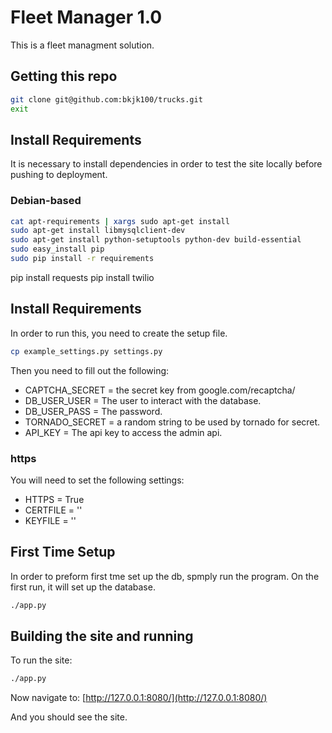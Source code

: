 # Fleet Manager 1.0


This is a fleet managment solution.

## Getting this repo ##
```bash
git clone git@github.com:bkjk100/trucks.git
exit
```

## Install Requirements ##
It is necessary to install dependencies in order to test the site locally before pushing to deployment.

### Debian-based ###
```bash
cat apt-requirements | xargs sudo apt-get install
sudo apt-get install libmysqlclient-dev
sudo apt-get install python-setuptools python-dev build-essential 
sudo easy_install pip 
sudo pip install -r requirements
```

pip install requests
pip install twilio

## Install Requirements ##
In order to run this, you need to create the setup file.
``` bash
cp example_settings.py settings.py
```
Then you need to fill out the following:
* CAPTCHA_SECRET = the secret key from google.com/recaptcha/
* DB_USER_USER = The user to interact with the database.
* DB_USER_PASS = The password.
* TORNADO_SECRET = a random string to be used by tornado for secret.
* API_KEY = The api key to access the admin api.

### https ###
You will need to set the following settings:
* HTTPS = True
* CERTFILE = '<path to cert file>'
* KEYFILE = '<path to key file>'

## First Time Setup ##
In order to preform first tme set up the db, spmply run the program. On the first run, it will set up the database.
``` bash
./app.py
```

## Building the site and running ##
To run the site:
```bash
./app.py
```

Now navigate to: [http://127.0.0.1:8080/](http://127.0.0.1:8080/)

And you should see the site.
